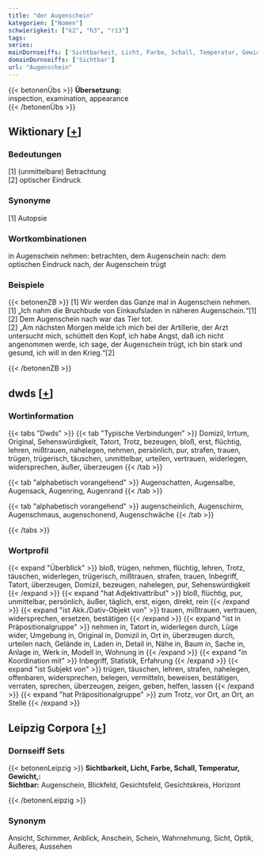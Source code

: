 ```yaml
---
title: "der Augenschein"
kategorien: ["Nomen"]
schwierigkeit: ["k2", "h3", "r13"]
tags:
series:
mainDornseiffs: ['Sichtbarkeit, Licht, Farbe, Schall, Temperatur, Gewicht,']
domainDornseiffs: ['Sichtbar']
url: "Augenschein"
---
```


{{< betonenÜbs >}}
**Übersetzung:**  
inspection, examination, appearance  
{{< /betonenÜbs >}}

## Wiktionary [[+](https://de.wiktionary.org/wiki/Augenschein)]

### Bedeutungen
[1] (unmittelbare) Betrachtung  
[2] optischer Eindruck  

### Synonyme
[1] Autopsie  

### Wortkombinationen
in Augenschein nehmen: betrachten, dem Augenschein nach: dem optischen Eindruck nach, der Augenschein trügt  

### Beispiele
{{< betonenZB >}}
[1] Wir werden das Ganze mal in Augenschein nehmen.  
[1] „Ich nahm die Bruchbude von Einkaufsladen in näheren Augenschein.“[1]  
[2] Dem Augenschein nach war das Tier tot.  
[2] „Am nächsten Morgen melde ich mich bei der Artillerie, der Arzt untersucht mich, schüttelt den Kopf, ich habe Angst, daß ich nicht angenommen werde, ich sage, der Augenschein trügt, ich bin stark und gesund, ich will in den Krieg.“[2]  

{{< /betonenZB >}}


## dwds [[+](https://www.dwds.de/wb/Augenschein)]

### Wortinformation
{{< tabs "Dwds" >}}
{{< tab "Typische Verbindungen" >}}
Domizil, Irrtum, Original, Sehenswürdigkeit, Tatort, Trotz, bezeugen, bloß, erst, flüchtig, lehren, mißtrauen, nahelegen, nehmen, persönlich, pur, strafen, trauen, trügen, trügerisch, täuschen, unmittelbar, urteilen, vertrauen, widerlegen, widersprechen, äußer, überzeugen
{{< /tab >}}

{{< tab "alphabetisch vorangehend" >}}
Augenschatten, Augensalbe, Augensack, Augenring, Augenrand
{{< /tab >}}

{{< tab "alphabetisch vorangehend" >}}
augenscheinlich, Augenschirm, Augenschmaus, augenschonend, Augenschwäche
{{< /tab >}}

{{< /tabs >}}

### Wortprofil
{{< expand "Überblick" >}} bloß, trügen, nehmen, flüchtig, lehren, Trotz, täuschen, widerlegen, trügerisch, mißtrauen, strafen, trauen, Inbegriff, Tatort, überzeugen, Domizil, bezeugen, nahelegen, pur, Sehenswürdigkeit {{< /expand >}}
{{< expand "hat Adjektivattribut" >}} bloß, flüchtig, pur, unmittelbar, persönlich, äußer, täglich, erst, eigen, direkt, rein {{< /expand >}}
{{< expand "ist Akk./Dativ-Objekt von" >}} trauen, mißtrauen, vertrauen, widersprechen, ersetzen, bestätigen {{< /expand >}}
{{< expand "ist in Präpositionalgruppe" >}} nehmen in, Tatort in, widerlegen durch, Lüge wider, Umgebung in, Original in, Domizil in, Ort in, überzeugen durch, urteilen nach, Gelände in, Laden in, Detail in, Nähe in, Baum in, Sache in, Anlage in, Werk in, Modell in, Wohnung in {{< /expand >}}
{{< expand "in Koordination mit" >}} Inbegriff, Statistik, Erfahrung {{< /expand >}}
{{< expand "ist Subjekt von" >}} trügen, täuschen, lehren, strafen, nahelegen, offenbaren, widersprechen, belegen, vermitteln, beweisen, bestätigen, verraten, sprechen, überzeugen, zeigen, geben, helfen, lassen {{< /expand >}}
{{< expand "hat Präpositionalgruppe" >}} zum Trotz, vor Ort, an Ort, an Stelle {{< /expand >}}

## Leipzig Corpora [[+](https://corpora.uni-leipzig.de/en/res?word=Augenschein&corpusId=deu_newscrawl-public_2018)]

### Dornseiff Sets
{{< betonenLeipzig >}}
**Sichtbarkeit, Licht, Farbe, Schall, Temperatur, Gewicht,:**  
**Sichtbar:** Augenschein, Blickfeld, Gesichtsfeld, Gesichtskreis, Horizont  

{{< /betonenLeipzig >}}

### Synonym
Ansicht, Schimmer, Anblick, Anschein, Schein, Wahrnehmung, Sicht, Optik, Äußeres, Aussehen

